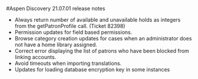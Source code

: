#Aspen Discovery 21.07.01 release notes
- Always return number of available and unavailable holds as integers from the getPatronProfile call. (Ticket 82398)
- Permission updates for field based permissions. 
- Browse category creation updates for cases when an administrator does not have a home library assigned. 
- Correct error displaying the list of patrons who have been blocked from linking accounts. 
- Avoid timeouts when importing translations. 
- Updates for loading database encryption key in some instances
